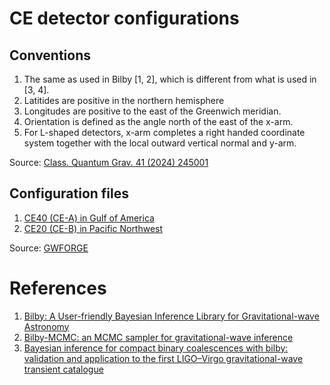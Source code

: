 # CE detector configurations


## Conventions

1. The same as used in Bilby [1, 2], which is different from what is used in [3, 4].
1. Latitides are positive in the northern hemisphere
1. Longitudes are positive to the east of the Greenwich meridian.
1. Orientation is defined as the angle north of the east of the x-arm.
1. For L-shaped detectors, x-arm completes a right handed coordinate system together with the local outward vertical normal and y-arm.

Source: [Class. Quantum Grav. 41 (2024) 245001](https://iopscience.iop.org/article/10.1088/1361-6382/ad7b99/pdf)

## Configuration files
1. [CE40 (CE-A) in Gulf of America](CE40.ifo)
1. [CE20 (CE-B) in Pacific Northwest](CE20.ifo)

Source: [GWFORGE](https://github.com/koustavchandra/gwforge/tree/587b0db7bf1a37d0f1f96e7c4700ac74455efbc3/GWForge/ifo/ifos)


# References 

1. [Bilby: A User-friendly Bayesian Inference Library for Gravitational-wave Astronomy](https://iopscience.iop.org/article/10.3847/1538-4365/ab06fc)
2. [Bilby-MCMC: an MCMC sampler for gravitational-wave inference](https://academic.oup.com/mnras/article/507/2/2037/6342127)
3. [Bayesian inference for compact binary coalescences with bilby: validation and application to the first LIGO–Virgo gravitational-wave transient catalogue](https://academic.oup.com/mnras/article/499/3/3295/5909620)



